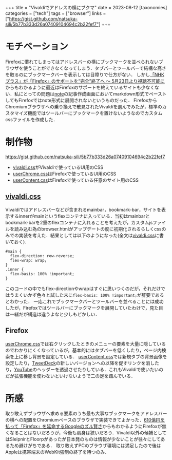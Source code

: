 +++
title = "Vivaldiでアドレスの横にブクマ"
date = 2023-08-12
[taxonomies]
categories = ["tech"]
tags = ["browser"]
links = ["https://gist.github.com/natsuka-sili/5b77b333d26a07409104694c2b22fef7"]
+++

# モチベーション
Firefoxに慣れてしまってはアドレスバーの横にブックマークを並べられないブラウザを使うことができなくなってしまう．タブバーとツールバーで結構な高さを取るのにブックマークバーを表示しては目障りで仕方がない．
しかし[「NHKプラス」が「Firefox」のサポートを“完全”終了へ ～ 5月23日より視聴不可能に](https://forest.watch.impress.co.jp/docs/news/1408055.html)からもわかるように最近はFirefoxのサポートを終えているサイトも少なくない．私にとっての問題は[note](https://note.com/)の記事作成画面においてmarkdown形式でペーストしてもFirefoxではnote形式に展開されないというものだった．
FirefoxからChromiumブラウザへの乗り換えで散見されたVivaldiを選んでみたが，標準のカスタマイズ機能ではツールバーにブックマークを置けないようなのでカスタムcssファイルを作成した．

# 制作物
<https://gist.github.com/natsuka-sili/5b77b333d26a07409104694c2b22fef7>

- [vivaldi.css](https://gist.github.com/natsuka-sili/5b77b333d26a07409104694c2b22fef7#file-vivaldi-css)がVivaldiで使っているUI用のCSS
- [userChrome.css](https://gist.github.com/natsuka-sili/5b77b333d26a07409104694c2b22fef7#file-userchrome-css)はFirefoxで使っているUI用のCSS
- [userContent.css](https://gist.github.com/natsuka-sili/5b77b333d26a07409104694c2b22fef7#file-usercontent-css)はFirefoxで使っている任意のサイト用のCSS

## [vivaldi.css](https://gist.github.com/natsuka-sili/5b77b333d26a07409104694c2b22fef7#file-vivaldi-css)
Vivaldiではアドレスバーなどが含まれるmainbar，bookmark-bar，サイトを表示するinnerがmainというflexコンテナに入っている．当初はmainbarとbookmark-barを2重のflexコンテナに入れることを考えたが，カスタムjsファイルを読み込む為のbrowser.htmlがアップデートの度に初期化されるらしくcssのみでの実装を考えた．結果としては以下のようになった(全文は[vivaldi.css](https://gist.github.com/natsuka-sili/5b77b333d26a07409104694c2b22fef7#file-vivaldi-css)に書いておく)．
```
#main {
  flex-direction: row-reverse;
  flex-wrap: wrap;
}
.inner {
  flex-basis: 100% !important;
}
```
このコードの中でもflex-directionやwrapはすぐに思いつくのだが，それだけではうまくいかず色々と試した末に`flex-basis: 100% !important;`が肝要であるとわかった．
一応これでブックマークバーとツールバーを並べることには成功したが，Firefoxではツールバーにブックマークを展開していたわけで，見た目は一緒だが構造は違うよなと少しもどかしい．

## Firefox
[userChrome.css](https://gist.github.com/natsuka-sili/5b77b333d26a07409104694c2b22fef7#file-userchrome-css)では右クリックしたときのメニューの要素を大量に隠しているのでわかりにくくなっているが，基本的にはタブバーを低くしたり，ページ内検索を上に移し背景を設定している．
[userContent.css](https://gist.github.com/natsuka-sili/5b77b333d26a07409104694c2b22fef7#file-usercontent-css)では新規タブの背景画像を設定したり，[TweetDeck](https://tweetdeck.twitter.com/)の新しいバージョンへの以降を促すリンクを消したり，[YouTube](https://www.youtube.com/)のヘッダーを透過させたりしている．これもVivaldiで使いたいのだが拡張機能を使わないといけないようで二の足を踏んでいる．


# 所感
取り敢えずブラウザへ求める要素のうち最も大事なブックマークをアドレスバーの横への配置をChromiumベースのブラウザで実装できてよかった．[610億円を払って「Firefox」を延命するGoogleのズル賢さ](https://www.appbank.net/2022/12/18/technology/2348747.php?page=3)からもわかるようにFirefoxが無くなることはないだろうが，今後も肩身は狭いだろう．Vivaldi以外の候補としてはSleipnirとFloorpがあったが日本発のものは情報が少ないことが往々にしてあるため避けがちである．
取り敢えずPCのブラウザ環境には満足したので後はAppleは携帯端末のWebKit強制の終了を待つのみ．